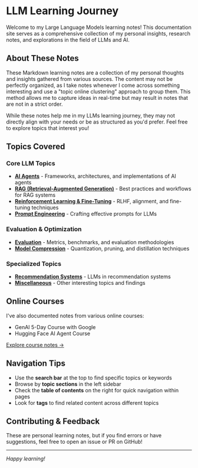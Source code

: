 # LLM Learning Journey

Welcome to my Large Language Models learning notes! This documentation site serves as a comprehensive collection of my personal insights, research notes, and explorations in the field of LLMs and AI.

## About These Notes

These Markdown learning notes are a collection of my personal thoughts and insights gathered from various sources. The content may not be perfectly organized, as I take notes whenever I come across something interesting and use a "topic online clustering" approach to group them. This method allows me to capture ideas in real-time but may result in notes that are not in a strict order.

While these notes help me in my LLMs learning journey, they may not directly align with your needs or be as structured as you'd prefer. Feel free to explore topics that interest you!

## Topics Covered

### Core LLM Topics

- **[AI Agents](topics/AI-Agent/index.md)** - Frameworks, architectures, and implementations of AI agents
- **[RAG (Retrieval-Augmented Generation)](topics/RAG/index.md)** - Best practices and workflows for RAG systems
- **[Reinforcement Learning & Fine-Tuning](topics/RFT/index.md)** - RLHF, alignment, and fine-tuning techniques
- **[Prompt Engineering](topics/Prompt/index.md)** - Crafting effective prompts for LLMs

### Evaluation & Optimization

- **[Evaluation](topics/evaluation/index.md)** - Metrics, benchmarks, and evaluation methodologies
- **[Model Compression](topics/compressing/index.md)** - Quantization, pruning, and distillation techniques

### Specialized Topics

- **[Recommendation Systems](topics/RecSys/index.md)** - LLMs in recommendation systems
- **[Miscellaneous](topics/Others/index.md)** - Other interesting topics and findings

## Online Courses

I've also documented notes from various online courses:

- GenAI 5-Day Course with Google
- Hugging Face AI Agent Course

[Explore course notes →](courses/index.md)

## Navigation Tips

- Use the **search bar** at the top to find specific topics or keywords
- Browse by **topic sections** in the left sidebar
- Check the **table of contents** on the right for quick navigation within pages
- Look for **tags** to find related content across different topics

## Contributing & Feedback

These are personal learning notes, but if you find errors or have suggestions, feel free to open an issue or PR on GitHub!

---

*Happy learning!*

